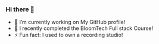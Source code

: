 ### Hi there 👋
- 🔭 I’m currently working on My GitHub profile!
- 🌱 I recently completed the BloomTech Full stack Course!
- ⚡ Fun fact: I used to own a recording studio!
<!--
**DrSumner/DrSumner** is a ✨ _special_ ✨ repository because its `README.md` (this file) appears on your GitHub profile.

Here are some ideas to get you started:

- 🔭 I’m currently working on ...
- 🌱 I’m currently learning ...
- 👯 I’m looking to collaborate on ...
- 🤔 I’m looking for help with ...
- 💬 Ask me about ...
- 📫 How to reach me: ...
- 😄 Pronouns: ...
- ⚡ Fun fact: ...
-->
